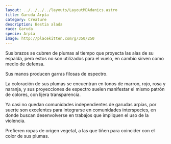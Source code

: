 ```yaml
---
layout: ../../../../layouts/LayoutMDAdanics.astro
title: Garuda Arpía
category: Creature
description: Bestia alada
race: Garuda
specie: Arpía
image: http://placekitten.com/g/350/250
---
```


Sus brazos se cubren de plumas al tiempo que proyecta las alas de su espalda, pero estos no son utilizados para el vuelo, en cambio sirven como medio de defensa.

Sus manos producen garras filosas de espectro.

La coloración de sus plumas se encuentran en tonos de marron, rojo, rosa y naranja, y sus proyecciones de espectro suelen manifestar el mismo patrón de colores, con lijera transparencia.

Ya casi no quedan comunidades independientes de garudas arpías, por suerte son excelentes para integrarse en comunidades interspecies, en donde buscan desenvolverse en trabajos que impliquen el uso de la violencia.

Prefieren ropas de origen vegetal, a las que tiñen para coincider con el color de sus plumas.
